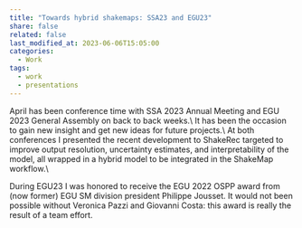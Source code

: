```yaml
---
title: "Towards hybrid shakemaps: SSA23 and EGU23"
share: false
related: false
last_modified_at: 2023-06-06T15:05:00
categories:
  - Work
tags:
  - work
  - presentations
---
```


April has been conference time with SSA 2023 Annual Meeting and EGU 2023 General Assembly on back to back weeks.\\
It has been the occasion to gain new insight and get new ideas for future projects.\\
At both conferences I presented the recent development to ShakeRec targeted to improve output resolution, uncertainty estimates, and interpretability of the model, all wrapped in a hybrid model to be integrated in the ShakeMap workflow.\\

During EGU23 I was honored to receive the EGU 2022 OSPP award from (now former) EGU SM division president Philippe Jousset. It would not been possible without Veronica Pazzi and Giovanni Costa: this award is really the result of a team effort.

